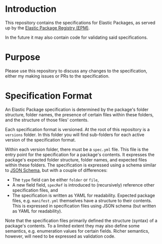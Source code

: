 # Introduction

This repository contains the specifications for Elastic Packages, as served up by the [Elastic Package Registry (EPM)](https://github.com/elastic/package-registry).

In the future it may also contain code for validating said specifications.

# Purpose

Please use this repository to discuss any changes to the specification, either my making issues or PRs to the specification.

# Specification Format

An Elastic Package specification is determined by the package's folder structure, folder names, the presence of certain files within these folders, and the structure of those files' contents.

Each specification format is versioned. At the root of this repository is a `versions` folder. In this folder you will find sub-folders for each active version of the specification format. 

Within each version folder, there must be a `spec.yml` file. This file is the entry point for the specification for a package's contents. It expresses the package's expected folder structure, folder names, and expected files within these folders. The specification is expressed using a schema similar to [JSON Schema](https://json-schema.org/), but with a couple of differences:
- The `type` field can be either `folder` or `file`,
- A new field field, `specRef` is introduced to (recursively) reference other specification files, and
- The specification is written as YAML for readability.
Expected package files, e.g. `manifest.yml` themselves have a structure to their contents. This is expressed in specification files using JSON schema (but written as YAML for readability).

Note that the specification files primarily defined the structure (syntax) of a package's contents. To a limited extent they may also define some semantics, e.g. enumeration values for certain fields. Richer semantics, however, will need to be expressed as validation code.